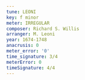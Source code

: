 ```yaml
---
tune: LEONI
key: f minor
meter: IRREGULAR
composer: Richard S. Willis
arranger: M. Leoni
year: 1674-1748
anacrusis: 0
meter_error: '0'
time_signature: 3/4
meterError: 0
timeSignature: 4/4
---
```


